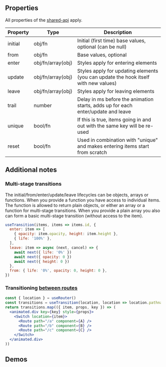## Properties

All properties of the [shared-api](/api) apply.

| Property | Type | Description |
| -------- | ---- | -------- |
| initial  | obj/fn | Initial (first time) base values, optional (can be null) |
| from     | obj/fn | Base values, optional |
| enter    | obj/fn/array(obj) | Styles apply for entering elements |
| update   | obj/fn/array(obj) | Styles apply for updating elements (you can update the hook itself with new values) |
| leave    | obj/fn/array(obj) | Styles apply for leaving elements |
| trail    | number | Delay in ms before the animation starts, adds up for each enter/update and leave |
| unique   | bool/fn | If this is true, items going in and out with the same key will be re-used |
| reset    | bool/fn | Used in combination with "unique" and makes entering items start from scratch |

## Additional notes

### Multi-stage transitions

The initial/from/enter/update/leave lifecycles can be objects, arrays or functions. When you provide a function you have access to individual items. The function is allowed to return plain objects, or either an array or a function for multi-stage transitions. When you provide a plain array you also can form a basic multi-stage transition (without access to the item). 

```jsx
useTransition(items, items => items.id, {
  enter: item => [
    { opacity: item.opacity, height: item.height },
    { life: '100%' },
  ],
  leave: item => async (next, cancel) => {
    await next({ life: '0%' })
    await next({ opacity: 0 })
    await next({ height: 0 })
  },
  from: { life: '0%', opacity: 0, height: 0 },
})
```

### Transitioning [between routes](https://twitter.com/0xca0a/status/1092772431087964161)

```jsx
const { location } = useRouter()
const transitions = useTransition(location, location => location.pathname, { ... })
return transitions.map(({ item, props, key }) => (
  <animated.div key={key} style={props}>
    <Switch location={item}>
      <Route path="/a" component={A} />
      <Route path="/b" component={B} />
      <Route path="/c" component={C} />
    </Switch>
  </animated.div>
))
```

## Demos